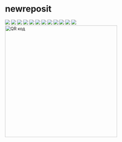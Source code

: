 # newreposit
<img src="https://img.shields.io/badge/linux-FCC624?style=for-the-badge&logo=linux&logoColor=white"/> <img src="https://img.shields.io/badge/ubuntu-E95420?style=for-the-badge&logo=ubuntu&logoColor=white"/>
<img src="https://img.shields.io/badge/git-F05032?style=for-the-badge&logo=git&logoColor=white"/> <img src="https://img.shields.io/badge/gitlfs-F64935?style=for-the-badge&logo=gitlfs&logoColor=white"/>
<img src="https://img.shields.io/badge/LibreOffice-18A303?style=for-the-badge&logo=libreoffice&logoColor=white"/> <img src="https://img.shields.io/badge/Google-4285F4?style=for-the-badge&logo=google&logoColor=white"/> 
<img src="https://img.shields.io/badge/Arduino-00878F?style=for-the-badge&logo=arduino&logoColor=white"/> <img src="https://img.shields.io/badge/PyCharm-000000?style=for-the-badge&logo=pycharm&logoColor=white"/>
<img src="https://img.shields.io/badge/Kumir-354fb6?style=for-the-badge"/> <img src="https://img.shields.io/badge/visualstudiocode-007ACC?style=for-the-badge&logo=visualstudiocode&logoColor=white"/>
<img src="https://img.shields.io/badge/gimp-5C5543?style=for-the-badge&logo=gimp&logoColor=white"/> <img src="https://img.shields.io/badge/virtualbox-183A61?style=for-the-badge&logo=virtualbox&logoColor=white"/>
<a href="http://qrcoder.ru" target="_blank"><img src="http://qrcoder.ru/code/?http%3A%2F%2Fgithub.com%2Fgit8biit%2Fnewreposit&10&0" width="370" height="370" border="0" title="QR код"></a>
